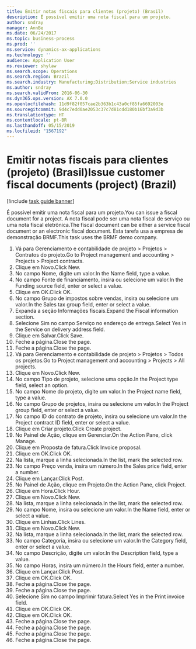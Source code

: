 ```yaml
---
title: Emitir notas fiscais para clientes (projeto) (Brasil)
description: É possível emitir uma nota fiscal para um projeto.
author: sndray
manager: AnnBe
ms.date: 06/24/2017
ms.topic: business-process
ms.prod: ''
ms.service: dynamics-ax-applications
ms.technology: ''
audience: Application User
ms.reviewer: shylaw
ms.search.scope: Operations
ms.search.region: Brazil
ms.search.industry: Manufacturing;Distribution;Service industries
ms.author: sndray
ms.search.validFrom: 2016-06-30
ms.dyn365.ops.version: AX 7.0.0
ms.openlocfilehash: 11d9f82f057cae2b363b1c43a0cf85fa6692003e
ms.sourcegitcommit: 9d4c7edd0ae2053c37c7d81cdd180b16bf3a9d3b
ms.translationtype: HT
ms.contentlocale: pt-BR
ms.lasthandoff: 05/15/2019
ms.locfileid: "1567192"
---
```

# <a name="issue-customer-fiscal-documents-project-brazil"></a><span data-ttu-id="8782a-103">Emitir notas fiscais para clientes (projeto) (Brasil)</span><span class="sxs-lookup"><span data-stu-id="8782a-103">Issue customer fiscal documents (project) (Brazil)</span></span>

[!include [task guide banner](../../includes/task-guide-banner.md)]

<span data-ttu-id="8782a-104">É possível emitir uma nota fiscal para um projeto.</span><span class="sxs-lookup"><span data-stu-id="8782a-104">You can issue a fiscal document for a project.</span></span> <span data-ttu-id="8782a-105">A nota fiscal pode ser uma nota fiscal de serviço ou uma nota fiscal eletrônica.</span><span class="sxs-lookup"><span data-stu-id="8782a-105">The fiscal document can be either a service fiscal document or an electronic fiscal document.</span></span> <span data-ttu-id="8782a-106">Esta tarefa usa a empresa de demonstração BRMF.</span><span class="sxs-lookup"><span data-stu-id="8782a-106">This task uses the BRMF demo company.</span></span>

1. <span data-ttu-id="8782a-107">Vá para Gerenciamento e contabilidade de projeto > Projetos > Contratos do projeto.</span><span class="sxs-lookup"><span data-stu-id="8782a-107">Go to Project management and accounting > Projects > Project contracts.</span></span>
2. <span data-ttu-id="8782a-108">Clique em Novo.</span><span class="sxs-lookup"><span data-stu-id="8782a-108">Click New.</span></span>
3. <span data-ttu-id="8782a-109">No campo Nome, digite um valor.</span><span class="sxs-lookup"><span data-stu-id="8782a-109">In the Name field, type a value.</span></span>
4. <span data-ttu-id="8782a-110">No campo Fonte de financiamento, insira ou selecione um valor.</span><span class="sxs-lookup"><span data-stu-id="8782a-110">In the Funding source field, enter or select a value.</span></span>
5. <span data-ttu-id="8782a-111">Clique em OK.</span><span class="sxs-lookup"><span data-stu-id="8782a-111">Click OK.</span></span>
6. <span data-ttu-id="8782a-112">No campo Grupo de impostos sobre vendas, insira ou selecione um valor.</span><span class="sxs-lookup"><span data-stu-id="8782a-112">In the Sales tax group field, enter or select a value.</span></span>
7. <span data-ttu-id="8782a-113">Expanda a seção Informações fiscais.</span><span class="sxs-lookup"><span data-stu-id="8782a-113">Expand the Fiscal information section.</span></span>
8. <span data-ttu-id="8782a-114">Selecione Sim no campo Serviço no endereço de entrega.</span><span class="sxs-lookup"><span data-stu-id="8782a-114">Select Yes in the Service on delivery address field.</span></span>
9. <span data-ttu-id="8782a-115">Clique em Salvar.</span><span class="sxs-lookup"><span data-stu-id="8782a-115">Click Save.</span></span>
10. <span data-ttu-id="8782a-116">Feche a página.</span><span class="sxs-lookup"><span data-stu-id="8782a-116">Close the page.</span></span>
11. <span data-ttu-id="8782a-117">Feche a página.</span><span class="sxs-lookup"><span data-stu-id="8782a-117">Close the page.</span></span>
12. <span data-ttu-id="8782a-118">Vá para Gerenciamento e contabilidade de projeto > Projetos > Todos os projetos.</span><span class="sxs-lookup"><span data-stu-id="8782a-118">Go to Project management and accounting > Projects > All projects.</span></span>
13. <span data-ttu-id="8782a-119">Clique em Novo.</span><span class="sxs-lookup"><span data-stu-id="8782a-119">Click New.</span></span>
14. <span data-ttu-id="8782a-120">No campo Tipo de projeto, selecione uma opção.</span><span class="sxs-lookup"><span data-stu-id="8782a-120">In the Project type field, select an option.</span></span>
15. <span data-ttu-id="8782a-121">No campo Nome do projeto, digite um valor.</span><span class="sxs-lookup"><span data-stu-id="8782a-121">In the Project name field, type a value.</span></span>
16. <span data-ttu-id="8782a-122">No campo Grupo de projetos, insira ou selecione um valor.</span><span class="sxs-lookup"><span data-stu-id="8782a-122">In the Project group field, enter or select a value.</span></span>
17. <span data-ttu-id="8782a-123">No campo ID do contrato de projeto, insira ou selecione um valor.</span><span class="sxs-lookup"><span data-stu-id="8782a-123">In the Project contract ID field, enter or select a value.</span></span>
18. <span data-ttu-id="8782a-124">Clique em Criar projeto.</span><span class="sxs-lookup"><span data-stu-id="8782a-124">Click Create project.</span></span>
19. <span data-ttu-id="8782a-125">No Painel de Ação, clique em Gerenciar.</span><span class="sxs-lookup"><span data-stu-id="8782a-125">On the Action Pane, click Manage.</span></span>
20. <span data-ttu-id="8782a-126">Clique em Proposta de fatura.</span><span class="sxs-lookup"><span data-stu-id="8782a-126">Click Invoice proposal.</span></span>
21. <span data-ttu-id="8782a-127">Clique em OK.</span><span class="sxs-lookup"><span data-stu-id="8782a-127">Click OK.</span></span>
22. <span data-ttu-id="8782a-128">Na lista, marque a linha selecionada.</span><span class="sxs-lookup"><span data-stu-id="8782a-128">In the list, mark the selected row.</span></span>
23. <span data-ttu-id="8782a-129">No campo Preço venda, insira um número.</span><span class="sxs-lookup"><span data-stu-id="8782a-129">In the Sales price field, enter a number.</span></span>
24. <span data-ttu-id="8782a-130">Clique em Lançar.</span><span class="sxs-lookup"><span data-stu-id="8782a-130">Click Post.</span></span>
25. <span data-ttu-id="8782a-131">No Painel de Ação, clique em Projeto.</span><span class="sxs-lookup"><span data-stu-id="8782a-131">On the Action Pane, click Project.</span></span>
26. <span data-ttu-id="8782a-132">Clique em Hora.</span><span class="sxs-lookup"><span data-stu-id="8782a-132">Click Hour.</span></span>
27. <span data-ttu-id="8782a-133">Clique em Novo.</span><span class="sxs-lookup"><span data-stu-id="8782a-133">Click New.</span></span>
28. <span data-ttu-id="8782a-134">Na lista, marque a linha selecionada.</span><span class="sxs-lookup"><span data-stu-id="8782a-134">In the list, mark the selected row.</span></span>
29. <span data-ttu-id="8782a-135">No campo Nome, insira ou selecione um valor.</span><span class="sxs-lookup"><span data-stu-id="8782a-135">In the Name field, enter or select a value.</span></span>
30. <span data-ttu-id="8782a-136">Clique em Linhas.</span><span class="sxs-lookup"><span data-stu-id="8782a-136">Click Lines.</span></span>
31. <span data-ttu-id="8782a-137">Clique em Novo.</span><span class="sxs-lookup"><span data-stu-id="8782a-137">Click New.</span></span>
32. <span data-ttu-id="8782a-138">Na lista, marque a linha selecionada.</span><span class="sxs-lookup"><span data-stu-id="8782a-138">In the list, mark the selected row.</span></span>
33. <span data-ttu-id="8782a-139">No campo Categoria, insira ou selecione um valor.</span><span class="sxs-lookup"><span data-stu-id="8782a-139">In the Category field, enter or select a value.</span></span>
34. <span data-ttu-id="8782a-140">No campo Descrição, digite um valor.</span><span class="sxs-lookup"><span data-stu-id="8782a-140">In the Description field, type a value.</span></span>
35. <span data-ttu-id="8782a-141">No campo Horas, insira um número.</span><span class="sxs-lookup"><span data-stu-id="8782a-141">In the Hours field, enter a number.</span></span>
36. <span data-ttu-id="8782a-142">Clique em Lançar.</span><span class="sxs-lookup"><span data-stu-id="8782a-142">Click Post.</span></span>
37. <span data-ttu-id="8782a-143">Clique em OK.</span><span class="sxs-lookup"><span data-stu-id="8782a-143">Click OK.</span></span>
38. <span data-ttu-id="8782a-144">Feche a página.</span><span class="sxs-lookup"><span data-stu-id="8782a-144">Close the page.</span></span>
39. <span data-ttu-id="8782a-145">Feche a página.</span><span class="sxs-lookup"><span data-stu-id="8782a-145">Close the page.</span></span>
40. <span data-ttu-id="8782a-146">Selecione Sim no campo Imprimir fatura.</span><span class="sxs-lookup"><span data-stu-id="8782a-146">Select Yes in the Print invoice field.</span></span>
41. <span data-ttu-id="8782a-147">Clique em OK.</span><span class="sxs-lookup"><span data-stu-id="8782a-147">Click OK.</span></span>
42. <span data-ttu-id="8782a-148">Clique em OK.</span><span class="sxs-lookup"><span data-stu-id="8782a-148">Click OK.</span></span>
43. <span data-ttu-id="8782a-149">Feche a página.</span><span class="sxs-lookup"><span data-stu-id="8782a-149">Close the page.</span></span>
44. <span data-ttu-id="8782a-150">Feche a página.</span><span class="sxs-lookup"><span data-stu-id="8782a-150">Close the page.</span></span>
45. <span data-ttu-id="8782a-151">Feche a página.</span><span class="sxs-lookup"><span data-stu-id="8782a-151">Close the page.</span></span>
46. <span data-ttu-id="8782a-152">Feche a página.</span><span class="sxs-lookup"><span data-stu-id="8782a-152">Close the page.</span></span>

